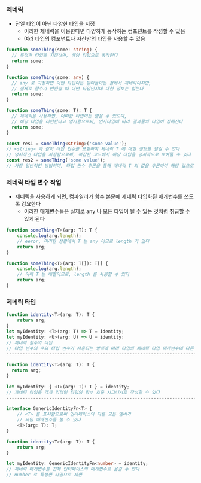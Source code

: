 ### 제네릭

* 단일 타입이 아닌 다양한 타입을 지정
  * 이러한 제네릭을 이용한다면 다양하게 동작하는 컴포넌트를 작성할 수 있음
  * 여러 타입의 컴포넌트나 자신만의 타입을 사용할 수 있음

```typescript
function someThing(some: string) {
  // 특정한 타입을 지정하면, 해당 타입으로 동작한다
  return some;
}

function someThing(some: any) {
  // any 로 지정하면 어떤 타입이든 받아들이는 점에서 제네릭이지만,
  // 실제로 함수가 반환할 때 어떤 타입인지에 대한 정보는 잃는다
  return some;
}

function someThing(some: T): T {
  // 제네릭을 사용하면, 어떠한 타입이든 받을 수 있으며,
  // 해당 타입을 리턴한다고 명시함으로써, 인자타입에 따라 결과물의 타입이 정해진다
  return some;
}

const res1 = someThing<string>('some value');
// <string> 과 같이 타입 인수를 포함하여 제네릭 T 에 대한 정보를 넘길 수 있다
// 명시적인 타입을 지정함으로써, 복잡한 코드에서 해당 타입을 명시적으로 보여줄 수 있다
const res2 = someThing('some value');
// 가장 일반적인 방법이며, 타입 인수 추론을 통해 제네릭 T 의 값을 추론하여 해당 값으로 결과를 리턴한다
```

### 제네릭 타입 변수 작업

* 제네릭을 사용하게 되면, 컴파일러가 함수 본문에 제네릭 타입화된 매개변수를 쓰도록 강요한다
  * 이러한 매개변수들은 실제로 any 나 모든 타입이 될 수 있는 것처럼 취급할 수 있게 된다

```typescript
function someThing<T>(arg: T): T {
    console.log(arg.length);
    // eeror, 이러한 상황에서 T 는 any 이므로 length 가 없다 
    return arg;
}

function someThing<T>(arg: T[]): T[] {
    console.log(arg.length);
    // 이때 T 는 배열이므로, length 를 사용할 수 있다
    return arg;
}
```

### 제네릭 타입

```typescript
function identity<T>(arg: T): T {
    return arg;
}
let myIdentity: <T>(arg: T) => T = identity;
let myIdentity: <U>(arg: U) => U = identity;
// 제네릭 함수의 타입
// 타입 변수의 수와 타입 변수가 사용되는 방식에 따라 타입의 제네릭 타입 매개변수에 다른 이름을 줄 수 있다
------------------------------------------------------------------------------------
        
function identity<T>(arg: T): T {
  return arg;
}

let myIdentity: { <T>(arg: T): T } = identity;
// 제네릭 타입을 객체 리터럴 타입의 함수 호출 시그니처로 작성할 수 있다
------------------------------------------------------------------------------------

interface GenericIdentityFn<T> {
    // <T> 를 표시함으로써 인터페이스의 다른 모든 멤버가
    // 타입 매개변수를 볼 수 있다
    <T>(arg: T): T;
}

function identity<T>(arg: T): T {
    return arg;
}

let myIdentity: GenericIdentityFn<number> = identity;
// 제네릭 매개변수를 전체 인터페이스의 매개변수로 옮길 수 있다
// number 로 특정한 타입으로 제한
```
